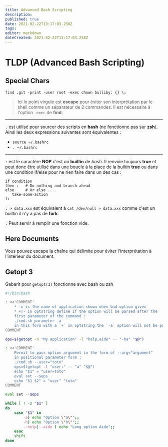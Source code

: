 ```yaml
---
title: Advanced Bash Scripting
description: 
published: true
date: 2021-02-22T13:17:03.258Z
tags: 
editor: markdown
dateCreated: 2021-02-22T13:17:03.258Z
---
```


# TLDP (Advanced Bash Scripting)

## Special Chars

`find .git -print -user root -exec chown bulliby: {} \;`
> Ici le point virgule est **escape** pour éviter son interprétation par le shell comme un séparateur de 2 commandes. Il est nécessaire à l'option `-exec` de **find**.

---

`.` est utilisé pour sourcer des scripts en **bash** (ne fonctionne pas sur **zsh**). Ainsi les deux expressions suivantes sont équivalentes :

* `source ~/.bashrc`
* `. ~/.bashrc`

---

`:` est le caractère **NOP** c'est un **builtin** de *bash*. Il renvoie toujours **true** et peut donc être utilisé dans une boucle à la place de la builtin **true** ou dans une condition if/else pour ne rien faire dans un des cas :

```shell
if condition
then :   # Do nothing and branch ahead
else     # Or else ...
   take-some-action
fi
```

`: > data.xxx` est équivalent à `cat /dev/null > data.xxx` comme c'est un builtin il n'y a pas de **fork**.

`:` Peut servir à remplir une fonction vide.

## Here Documents

Vous pouvez escape la chaîne qui délimite pour éviter l'interprétation à l'intérieur du document.

## Getopt 3

Gabarit pour `getopt(3)` fonctionne avec bash ou zsh

```bash
#!/bin/bash

: <<'COMMENT'
    * -n is the name of application shown when bad option given
    * +|- in optstring define if the option will be parsed after the
    first parameter of the command :
    ./cmd.sh parameter -a
    in this form with a `+` in optstring the `-a` option will not be parsed
COMMENT

ops=$(getopt -n "My application" -l "help,aide" -- "-ha" "$@")

: <<'COMMENT'
    Permit to pass option argument in the form of --arg="argument"
    in positional parameter form :
    ./cmd.sh --user="toto"
    ops=$(getopt -l "user:" -- "a" "$@")
    echo "$1" = "user=toto"
    eval set --$ops
    echo "$1 $2" = "user" "toto"
COMMENT

eval set --$ops

while [ ! -z "$1" ]
do
    case "$1" in
        -a) echo "Option \"a\"";;
        -h) echo "Option \"h\"";;
        --help|--aide ) echo "Long option Aide";;
    esac
    shift
done
```
